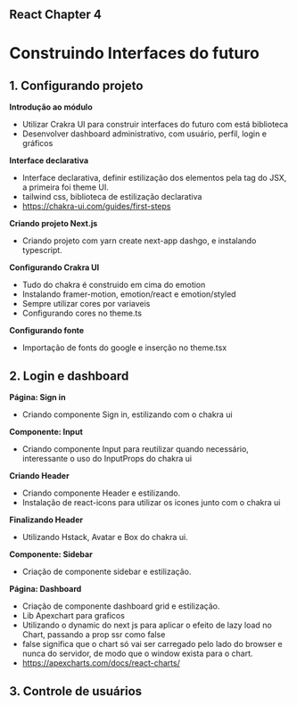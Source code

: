 ## React Chapter 4

# Construindo Interfaces do futuro

## 1. Configurando projeto

**Introdução ao módulo**
- Utilizar Crakra UI para construir interfaces do futuro com está biblioteca
- Desenvolver dashboard administrativo, com usuário, perfil, login e gráficos

**Interface declarativa**
- Interface declarativa, definir estilização dos elementos pela tag do JSX, a primeira foi theme UI.
- tailwind css, biblioteca de estilização declarativa
- https://chakra-ui.com/guides/first-steps 

**Criando projeto Next.js**
- Criando projeto com yarn create next-app dashgo, e instalando typescript.

**Configurando Crakra UI**
- Tudo do chakra é construido em cima do emotion
- Instalando framer-motion, emotion/react e emotion/styled
- Sempre utilizar cores por variaveis
- Configurando cores no theme.ts

**Configurando fonte**
- Importação de fonts do google e inserção no theme.tsx

## 2. Login e dashboard

**Página: Sign in**
- Criando componente Sign in, estilizando com o chakra ui

**Componente: Input**
- Criando componente Input para reutilizar quando necessário, interessante o uso do InputProps do chakra ui

**Criando Header**
- Criando componente Header e estilizando.
- Instalação de react-icons para utilizar os icones junto com o chakra ui

**Finalizando Header**
- Utilizando Hstack, Avatar e Box do chakra ui.

**Componente: Sidebar**
- Criação de componente sidebar e estilização.

**Página: Dashboard**
- Criação de componente dashboard grid e estilização.
- Lib Apexchart para graficos
- Utilizando o dynamic do next js para aplicar o efeito de lazy load no Chart, passando a prop ssr como false
- false significa que o chart só vai ser carregado pelo lado do browser e nunca do servidor, de modo que o window exista para o chart.
- https://apexcharts.com/docs/react-charts/

## 3. Controle de usuários
